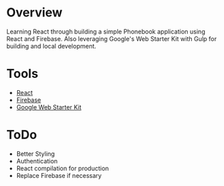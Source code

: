 # Overview

Learning React through building a simple Phonebook application using React and Firebase. Also leveraging Google's Web Starter Kit with Gulp for building and local development.

# Tools

* [React](http://facebook.github.io/react/)
* [Firebase](https://www.firebase.com/blog/2014-05-01-using-firebase-with-react.html)
* [Google Web Starter Kit](https://developers.google.com/web/starter-kit/)

# ToDo

* Better Styling
* Authentication
* React compilation for production
* Replace Firebase if necessary
